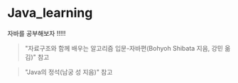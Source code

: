 # Java_learning
자바를 공부해보자 !!!!!

> "자료구조와 함께 배우는 알고리즘 입문-자바편(Bohyoh Shibata 지음, 강민 옮김)" 참고

> "Java의 정석(남궁 성 지음)" 참고
